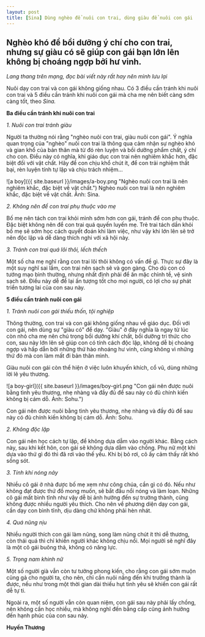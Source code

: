 ```yaml
---
layout: post
title: [Sina] Dùng nghèo để nuôi con trai, dùng giàu để nuôi con gái
---
```


## Nghèo khó để bồi dưỡng ý chí cho con trai, nhưng sự giàu có sẽ giúp con gái bạn lớn lên không bị choáng ngợp bởi hư vinh.

_Lang thang trên mạng, đọc bài viết này rất hay nên mình lưu lại_

Nuôi dạy con trai và con gái không giống nhau. Có 3 điều cần tránh khi nuôi con trai và 5 điều cần tránh khi nuôi con gái mà cha mẹ nên biết càng sớm càng tốt, theo _Sina._

**Ba điều cần tránh khi nuôi con trai**

_1\. Nuôi con trai tránh giàu_

Người ta thường nói rằng "nghèo nuôi con trai, giàu nuôi con gái".  Ý nghĩa quan trọng của "nghèo" nuôi con trai là thông qua cảm nhận sự nghèo khó và gian khổ của bản thân mà từ đó rèn luyện và bồi dưỡng phẩm chất, ý chí cho con. Điều này có nghĩa, khi giáo dục con trai nên nghiêm khắc hơn, đặc biệt đối với vật chất. Hãy để con chịu khổ chút ít, để con trải nghiệm thất bại, rèn luyện tính tự lập và chịu trách nhiệm...

![a boy]({{ site.baseurl }}/images/a-boy.png "Nghèo nuôi con trai là nên nghiêm khắc, đặc biệt về vật chất.")
Nghèo nuôi con trai là nên nghiêm khắc, đặc biệt về vật chất. Ảnh: Sina.

_2\. Không nên để con trai phụ thuộc vào mẹ_

Bố mẹ nên tách con trai khỏi mình sớm hơn con gái, tránh để con phụ thuộc. Đặc biệt không nên để con trai quá quyến luyến mẹ. Trẻ trai tách dần khỏi bố mẹ sẽ sớm học cách quyết đoán khi làm việc, như vậy khi lớn lên sẽ trở nên độc lập và dễ dàng thích nghi với xã hội này.

_3\. Tránh con trai quá lôi thôi, lếch thếch_

Một số cha mẹ nghĩ rằng con trai lôi thôi không có vấn đề gì. Thực sự đây là một suy nghĩ sai lầm, con trai nên sạch sẽ và gọn gàng. Cho dù con có tướng mạo bình thường, nhưng nhất định phải để ăn mặc chỉnh tề, vệ sinh sạch sẽ. Điều này dễ để lại ấn tượng tốt cho mọi người, có lợi cho sự phát triển tương lai của con sau này.

**5 điều cần tránh nuôi con gái**

_1\. Tránh nuôi con gái thiếu thốn, tội nghiệp_

Thông thường, con trai và con gái không giống nhau về giáo dục. Đối với con gái, nên dùng sự "giàu có" để dạy. "Giàu" ở đây nghĩa là ngay từ lúc còn nhỏ cha mẹ nên chú trọng bồi dưỡng khí chất, bồi dưỡng tri thức cho con, sau này lớn lên sẽ giúp con có tính cách độc lập, không dễ bị choáng ngợp và hấp dẫn bởi những thứ hào nhoáng hư vinh, cũng không vì những thứ đó mà con làm mất đi bản thân mình.

Giàu nuôi con gái còn thể hiện ở việc luôn khuyến khích, cổ vũ, dùng những lời lẽ yêu thương.

![a boy-girl]({{ site.baseurl }}/images/boy-girl.png "Con gái nên được nuôi bằng tình yêu thương, nhẹ nhàng và đầy đủ để sau này có đủ chính kiến không bị cám dỗ. Ảnh: Sohu.")

Con gái nên được nuôi bằng tình yêu thương, nhẹ nhàng và đầy đủ để sau này có đủ chính kiến không bị cám dỗ. Ảnh: Sohu.

_2\. Không độc lập_

Con gái nên học cách tự lập, để không dựa dẫm vào người khác. Bằng cách này, sau khi kết hôn, con gái sẽ không dựa dẫm vào chồng. Phụ nữ một khi dựa vào thứ gì đó thì đã rơi vào thế yếu. Khi bị bỏ rơi, cô ấy cảm thấy rất khó sống sót. 

_3\. Tính khí nóng nảy_

Nhiều cô gái ở nhà được bố mẹ xem như công chúa, cần gì có đó. Nếu như không đạt được thứ đồ mong muốn, sẽ bắt đầu nổi nóng và làm loạn. Những cô gái mất bình tĩnh như vậy dễ bị ảnh hưởng đến sự trưởng thành, cũng không được nhiều người yêu thích. Cho nên về phương diện dạy con gái, cần dạy con bình tĩnh, dịu dàng chứ không phải hèn nhát.

_4\. Quá nũng nịu_

Nhiều người thích con gái làm nũng, song làm nũng chút ít thì dễ thương, còn thái quá thì chỉ khiến người khác không chịu nổi. Mọi người sẽ nghĩ đây là một cô gái buông thả, không có năng lực.

_5\. Trọng nam khinh nữ_

Một số người già vẫn còn tư tưởng phong kiến, cho rằng con gái sớm muộn cũng gả cho người ta, cho nên, chỉ cần nuôi nấng đến khi trưởng thành là được, nếu như trong một thời gian dài thiếu hụt tình yêu sẽ khiến con gái rất dễ tự ti.

Ngoài ra, một số người vẫn còn quan niệm, con gái sau này phải lấy chồng, nên không cần học nhiều, mà không nghĩ đến bằng cấp cũng ảnh hưởng đến hạnh phúc của con sau này.

**Huyền Thương**
